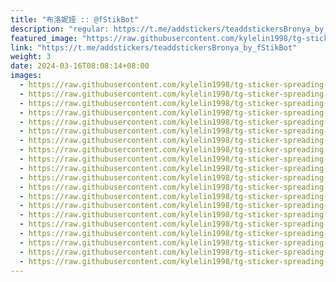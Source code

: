 ```yaml
---
title: "布洛妮娅 :: @fStikBot"
description: "regular: https://t.me/addstickers/teaddstickersBronya_by_fStikBot"
featured_image: "https://raw.githubusercontent.com/kylelin1998/tg-sticker-spreading-worldwide-images/main/img/5820dd5c-03b2-4fb8-91aa-2daa270370b5.jpg"
link: "https://t.me/addstickers/teaddstickersBronya_by_fStikBot"
weight: 3
date: 2024-03-16T08:08:14+08:00
images:
  - https://raw.githubusercontent.com/kylelin1998/tg-sticker-spreading-worldwide-images/main/img/5820dd5c-03b2-4fb8-91aa-2daa270370b5.jpg
  - https://raw.githubusercontent.com/kylelin1998/tg-sticker-spreading-worldwide-images/main/img/968e73b4-9a87-41ff-b68e-2f3a9d72ff76.jpg
  - https://raw.githubusercontent.com/kylelin1998/tg-sticker-spreading-worldwide-images/main/img/94ae217e-214b-482a-938c-ddda1071aafc.jpg
  - https://raw.githubusercontent.com/kylelin1998/tg-sticker-spreading-worldwide-images/main/img/8f58475f-3b43-4ce3-ae03-84f62e5d343c.jpg
  - https://raw.githubusercontent.com/kylelin1998/tg-sticker-spreading-worldwide-images/main/img/183a632c-0957-4b95-adb2-b031633ed322.jpg
  - https://raw.githubusercontent.com/kylelin1998/tg-sticker-spreading-worldwide-images/main/img/cec6c338-55c2-4928-85fc-0a6d3d05b1d4.jpg
  - https://raw.githubusercontent.com/kylelin1998/tg-sticker-spreading-worldwide-images/main/img/5629751a-f530-4a34-b25e-a66533568d71.jpg
  - https://raw.githubusercontent.com/kylelin1998/tg-sticker-spreading-worldwide-images/main/img/5f5331ff-18c2-4676-9fcc-e941ffc08c95.jpg
  - https://raw.githubusercontent.com/kylelin1998/tg-sticker-spreading-worldwide-images/main/img/0653f644-79b7-48dc-95e6-433d00e555ba.jpg
  - https://raw.githubusercontent.com/kylelin1998/tg-sticker-spreading-worldwide-images/main/img/210fb984-8932-4f43-8267-0c864ea26850.jpg
  - https://raw.githubusercontent.com/kylelin1998/tg-sticker-spreading-worldwide-images/main/img/108d954e-63cd-4c13-bbfc-08c2da10f2b1.jpg
  - https://raw.githubusercontent.com/kylelin1998/tg-sticker-spreading-worldwide-images/main/img/25c02235-d697-4e03-aa66-c44344cefaa8.jpg
  - https://raw.githubusercontent.com/kylelin1998/tg-sticker-spreading-worldwide-images/main/img/bde4b032-140d-4fa1-961a-6bce3370dddb.jpg
  - https://raw.githubusercontent.com/kylelin1998/tg-sticker-spreading-worldwide-images/main/img/e3e2842f-9837-48ff-8be6-07d65b012f6a.jpg
  - https://raw.githubusercontent.com/kylelin1998/tg-sticker-spreading-worldwide-images/main/img/61e94708-280b-4fd3-84d5-8358a8f025c1.jpg
  - https://raw.githubusercontent.com/kylelin1998/tg-sticker-spreading-worldwide-images/main/img/befb48b9-8be7-402a-a6ff-5686c0c777a3.jpg
  - https://raw.githubusercontent.com/kylelin1998/tg-sticker-spreading-worldwide-images/main/img/967c3969-8355-44e3-89cd-c78d60a075f8.jpg
  - https://raw.githubusercontent.com/kylelin1998/tg-sticker-spreading-worldwide-images/main/img/917df6a4-fda0-412c-86ef-364feec5fe60.jpg
  - https://raw.githubusercontent.com/kylelin1998/tg-sticker-spreading-worldwide-images/main/img/a6ceaf9f-6c00-4c12-8166-4fafdc3e4f4a.jpg
  - https://raw.githubusercontent.com/kylelin1998/tg-sticker-spreading-worldwide-images/main/img/72d353e5-3a9e-4129-8f22-ed9566ca7076.jpg
---
```

